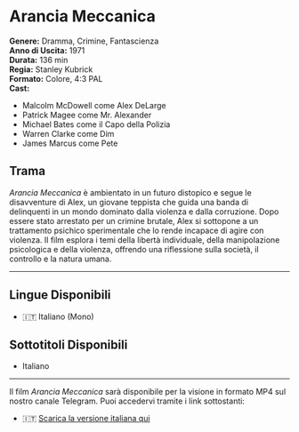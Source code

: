 # Arancia Meccanica

**Genere:** Dramma, Crimine, Fantascienza  
**Anno di Uscita:** 1971  
**Durata:** 136 min  
**Regia:** Stanley Kubrick  
**Formato:** Colore, 4:3 PAL  
**Cast:**
- Malcolm McDowell come Alex DeLarge
- Patrick Magee come Mr. Alexander
- Michael Bates come il Capo della Polizia
- Warren Clarke come Dim
- James Marcus come Pete

## Trama

*Arancia Meccanica* è ambientato in un futuro distopico e segue le disavventure di Alex, un giovane teppista che guida una banda di delinquenti in un mondo dominato dalla violenza e dalla corruzione. Dopo essere stato arrestato per un crimine brutale, Alex si sottopone a un trattamento psichico sperimentale che lo rende incapace di agire con violenza. Il film esplora i temi della libertà individuale, della manipolazione psicologica e della violenza, offrendo una riflessione sulla società, il controllo e la natura umana.

---

## Lingue Disponibili
- 🇮🇹 Italiano (Mono)

## Sottotitoli Disponibili
- Italiano

---

Il film *Arancia Meccanica* sarà disponibile per la visione  in formato MP4 sul nostro canale Telegram. Puoi accedervi tramite i link sottostanti:

- 🇮🇹 [Scarica la versione italiana qui](https://t.me/Mediarepositoryfilm/6)
